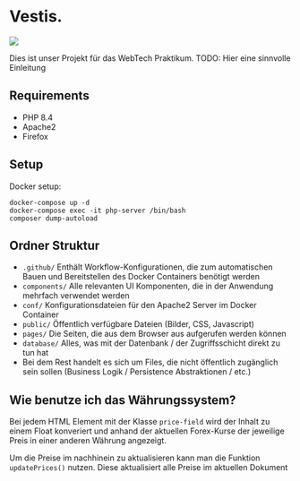 # Vestis.

[![](https://tokei.rs/b1/github/BadmintonCore/app?category=lines)](https://github.com/XAMPPRocky/tokei)

Dies ist unser Projekt für das WebTech Praktikum. TODO: Hier eine sinnvolle Einleitung


## Requirements

- PHP 8.4
- Apache2
- Firefox

## Setup

Docker setup: 

```shell
docker-compose up -d
docker-compose exec -it php-server /bin/bash
composer dump-autoload
```


## Ordner Struktur

- `.github/` Enthält Workflow-Konfigurationen, die zum automatischen Bauen und Bereitstellen des Docker Containers benötigt werden
- `components/` Alle relevanten UI Komponenten, die in der Anwendung mehrfach verwendet werden
- `conf/` Konfigurationsdateien für den Apache2 Server im Docker Container
- `public/` Öffentlich verfügbare Dateien (Bilder, CSS, Javascript)
- `pages/` Die Seiten, die aus dem Browser aus aufgerufen werden können
- `database/` Alles, was mit der Datenbank / der Zugriffsschicht direkt zu tun hat
- Bei dem Rest handelt es sich um Files, die nicht öffentlich zugänglich sein sollen (Business Logik / Persistence Abstraktionen / etc.)

## Wie benutze ich das Währungssystem?

Bei jedem HTML Element mit der Klasse `price-field` wird der Inhalt zu einem Float konveriert und anhand der aktuellen Forex-Kurse der jeweilige Preis in einer anderen Währung angezeigt.

Um die Preise im nachhinein zu aktualisieren kann man die Funktion `updatePrices()` nutzen. Diese aktualisiert alle Preise im aktuellen Dokument

